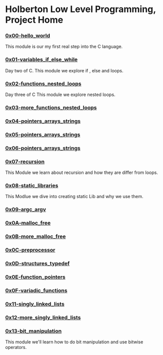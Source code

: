 <h1>Holberton Low Level Programming, Project Home</h1>

### [0x00-hello_world](./0x00-hello_world)

This module is our my first real step into the C language.

### [0x01-variables_if_else_while](./0x01-variables_if_else_while)

Day two of C.
This module we explore if , else and loops.

### [0x02-functions_nested_loops](/0x02-functions_nested_loops)

Day three of C
This module we explore nested loops.

### [0x03-more_functions_nested_loops](/0x03-more_functions_nested_loops)

<placeHolder>

### [0x04-pointers_arrays_strings](/0x04-pointers_arrays_strings)

<place Holder>

### [0x05-pointers_arrays_strings](/0x05-pointers_arrays_strings)

<place holder>

### [0x06-pointers_arrays_strings](/0x06-pointers_arrays_strings)

<place holder>
  
### [0x07-recursion](/0x07-recursion)

This Module we learn about recursion and how they are differ from loops.

### [0x08-static_libraries](/0x08-static_libraries)

This Modlue we dive into creating static Lib and why we use them.

### [0x09-argc_argv](./0x09-argc_argv)

<place holder>
  
### [0x0A-malloc_free](.0x0A-malloc_free)

<place holder>

### [0x0B-more_malloc_free](./0x0B-more_malloc_free)

<placeholder>
  
### [0x0C-preprocessor](./0x0C-preprocessor)

<place holder>
  
### [0x0D-structures_typedef](./0x0D-structures_typedef)

<placeholder>

### [0x0E-function_pointers](./0x0E-function_pointers)

<place holder>
  
### [0x0F-variadic_functions](./0x0F-variadic_functions)

<placeholder>
  
### [0x11-singly_linked_lists](./0x11-singly_linked_lists)

<placeholder>
  
### [0x12-more_singly_linked_lists](./0x12-more_singly_linked_lists)

<placeolder>
  
### [0x13-bit_manipulation](./0x13-bit_manipulation)

This module we'll learn how to do bit manipulation and use bitwise operators.
